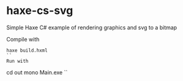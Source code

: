 # haxe-cs-svg
Simple Haxe C# example of rendering graphics and svg to a bitmap

Compile with 
```
haxe build.hxml
``
Run with 
```
cd out
mono Main.exe
``
